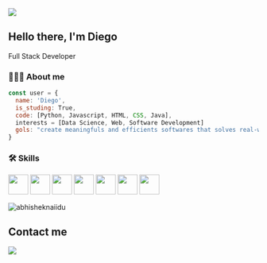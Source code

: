 <img src="https://i.pinimg.com/originals/c5/9a/d2/c59ad2bd4ad2fbacd04017debc679ddb.gif">

<h2> Hello there, I'm Diego </h2>
<p> Full Stack Developer</p>

### 👨🏻‍💻 About me

```javascript
const user = {
  name: 'Diego',
  is_studing: True,
  code: [Python, Javascript, HTML, CSS, Java],
  interests = [Data Science, Web, Software Development]
  gols: "create meaningfuls and efficients softwares that solves real-world problems and dynamize people's daily routine"
}
```

### 🛠️ Skills

<div>
  <p>
  <img loading="lazy" src="https://cdn.worldvectorlogo.com/logos/python-5.svg" width="40" height="40"/>  <img loading="lazy" src="https://cdn.worldvectorlogo.com/logos/html-1.svg" width="40" height="40"/> <img loading="lazy" src="https://cdn.worldvectorlogo.com/logos/css-3.svg" width="40" height="40"/>  <img loading="lazy" src="https://cdn.worldvectorlogo.com/logos/logo-javascript.svg" width="40" height="40"/> <img loading="lazy" src="https://camo.githubusercontent.com/9d733eff13ce60463ffcba4786ea5c1374f55e73f5ab3bdcd0073c8f38010c8d/68747470733a2f2f63646e2e776f726c64766563746f726c6f676f2e636f6d2f6c6f676f732f6a6176612d31342e737667" width="40" height="40"/> <img loading="lazy" src="https://cdn.worldvectorlogo.com/logos/unity-69.svg" width="40" height="40"/> <img loading="lazy" src="https://cdn.jsdelivr.net/gh/devicons/devicon/icons/linux/linux-original.svg" width="40" height="40"/> 
  </p>

  <p> <img src="https://github-readme-stats.vercel.app/api?username=Di3go07&show_icons=true&theme=gotham" alt="abhisheknaiidu" />
</div>

## Contact me

<a href = "mailto:diego.dpab@gmail.com"><img loading="lazy" src="https://img.shields.io/badge/Gmail-D14836?style=for-the-badge&logo=gmail&logoColor=white" target="_blank"></a>
